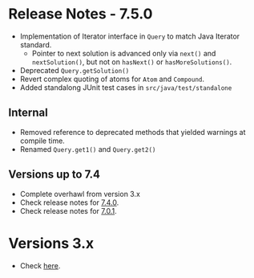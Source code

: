 # Release Notes - 7.5.0

- Implementation of Iterator interface in `Query` to match Java Iterator standard.
    - Pointer to next solution is advanced only via `next()` and `nextSolution()`, but not on `hasNext()` or `hasMoreSolutions()`.
- Deprecated `Query.getSolution()`
- Revert complex quoting of atoms for `Atom` and `Compound`.
- Added standalong JUnit test cases in `src/java/test/standalone`

## Internal

- Removed reference to deprecated methods that yielded warnings at compile time.
- Renamed `Query.get1()` and `Query.get2()`


## Versions up to 7.4

- Complete overhawl from version 3.x
- Check release notes for [7.4.0](https://jpl7.org/ReleaseNotes740.jsp).
- Check release notes for [7.0.1](https://jpl7.org/ReleaseNotes701.jsp).



# Versions 3.x

- Check [here](RELEASE-NOTES-3.md).
